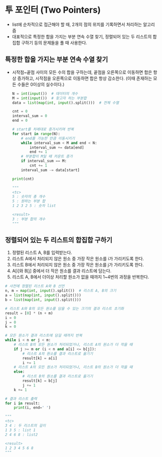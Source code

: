 # 투 포인터 (Two Pointers)
* list에 순차적으로 접근해야 할 때, 2개의 점의 위치를 기록하면서 처리하는 알고리즘
* 대표적으로 특정한 합을 가지는 부분 연속 수열 찾기, 정렬되어 있는 두 리스트의 합집합 구하기 등의 문제들을 풀 때 사용한다.

## 특정한 합을 가지는 부분 연속 수열 찾기
* 시작점~끝점 사이의 모든 수의 합을 구하는데, 끝점을 오른쪽으로 이동하면 합은 항상 증가하고, 시작점을 오른쪽으로 이동하면 합은 항상 감소한다. (이때 존재하는 모든 수들은 0이상의 실수이다.)

    ```python
    N = int(input())  # 데이터의 개수
    M = int(input())  # 찾고자 하는 부분합
    data = list(map(int, input().split()))  # 전체 수열

    cnt = 0
    interval_sum = 0
    end = 0

    # start를 차례대로 증가시키며 반복
    for start in range(N):
        # end를 가능한 만큼 이동시키기
        while interval_sum < M and end < N:
            interval_sum += data[end]
            end += 1
        # 부분합이 M일 때 카운트 증가
        if interval_sum == M:
            cnt += 1
        interval_sum -= data[start]

    print(cnt)

    """
    <tc>
    5 : 숫자의 총 개수
    5 : 원하는 부분 합
    1 2 3 2 5 : 숫자 list

    <result>
    3 : 부분 합의 개수
    """
    ```

## 정렬되어 있는 두 리스트의 합집합 구하기
1. 정렬된 리스트 A, B를 입력받는다.
2. 리스트 A에서 처리되지 않은 원소 중 가장 작은 원소를 i가 가리키도록 한다.
3. 리스트 B에서 처리되지 않은 원소 중 가장 작은 원소를 j가 가리키도록 한다.
4. A[i]와 B[j] 중에서 더 작은 원소를 결과 리스트에 담는다.
5. 리스트 A, B에서 더이상 처리할 원소가 없을 때까지 1~4번의 과정을 반복한다.

```python
# 사전에 정렬된 리스트 A와 B 선언
n, m = map(int, input().split())  # 리스트 A, B의 크기
a = list(map(int, input().split()))
b = list(map(int, input().split()))

# 리스트 A와 B의 모든 원소를 담을 수 있는 크기의 결과 리스트 초기화
result = [0] * (n + m)
i = 0
j = 0
k = 0

# 모든 원소가 결과 리스트에 담길 때까지 반복
while i < n or j < m:
    # 리스트 B의 모든 원소가 처리되었거나, 리스트 A의 원소가 더 작을 때
    if j >= m or (i < n and a[i] <= b[j]):
        # 리스트 A의 원소를 결과 리스트로 옮기기
        result[k] = a[i]
        i += 1
    # 리스트 A의 모든 원소가 처리되었거나, 리스트 B의 원소가 더 작을 때
    else:
        # 리스트 B의 원소를 결과 리스트로 옮기기
        result[k] = b[j]
        j += 1
    k += 1

# 결과 리스트 출력
for i in result:
    print(i, end=' ')

"""
<tc>
3 4 : 두 리스트의 길이
1 3 5 : list 1
2 4 6 8 : list2

<result>
1 2 3 4 5 6 8 
"""
```